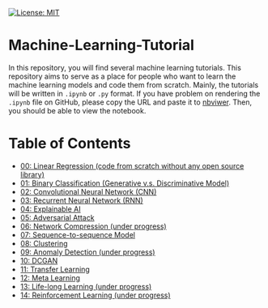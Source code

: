 [![License: MIT](https://img.shields.io/badge/License-MIT-yellow.svg)](https://opensource.org/licenses/MIT)
# Machine-Learning-Tutorial

In this repository, you will find several machine learning tutorials. This repository aims to serve as a place for people who want to learn the machine learning models and code them from scratch. Mainly, the tutorials will be written in `.ipynb` or `.py` format. If you have problem on rendering the `.ipynb` file on GitHub, please copy the URL and paste it to [nbviwer](https://nbviewer.jupyter.org/). Then, you should be able to view the notebook.

# Table of Contents
- [00: Linear Regression (code from scratch without any open source library)](https://github.com/starkbao/Machine-Learning-Tutorial/tree/edit/00_Linear-Regression)
- [01: Binary Classification (Generative v.s. Discriminative Model)](https://github.com/starkbao/Machine-Learning-Tutorial/tree/edit/01_Binary-Classification)
- [02: Convolutional Neural Network (CNN)](https://github.com/starkbao/Machine-Learning-Tutorial/tree/main/02_CNN)
- [03: Recurrent Neural Network (RNN)](https://github.com/starkbao/Machine-Learning-Tutorial/tree/main/03_RNN)
- [04: Explainable AI](https://github.com/starkbao/Machine-Learning-Tutorial/tree/main/04_Explainable-AI)
- [05: Adversarial Attack](https://github.com/starkbao/Machine-Learning-Tutorial/tree/main/05_Adversarial-Attack)
- [06: Network Compression (under progress)]()
- [07: Sequence-to-sequence Model](https://github.com/starkbao/Machine-Learning-Tutorial/tree/main/07_Seq2Seq)
- [08: Clustering](https://github.com/starkbao/Machine-Learning-Tutorial/tree/main/08_Clustering)
- [09: Anomaly Detection (under progress)]()
- [10: DCGAN](https://github.com/starkbao/Machine-Learning-Tutorial/tree/main/10_DCGAN)
- [11: Transfer Learning](https://github.com/starkbao/Machine-Learning-Tutorial/tree/main/11_Transfer-Learning)
- [12: Meta Learning](https://github.com/starkbao/Machine-Learning-Tutorial/tree/main/12_Meta-Learning)
- [13: Life-long Learning (under progress)]()
- [14: Reinforcement Learning (under progress)]()
